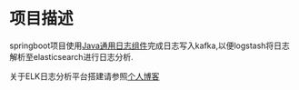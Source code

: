 # 项目描述

springboot项目使用[Java通用日志组件](https://github.com/huanqingdong/logback-kafka)完成日志写入kafka,以便logstash将日志解析至elasticsearch进行日志分析.

关于ELK日志分析平台搭建请参照[个人博客](https://blog.csdn.net/huanqingdong/article/details/108303820)